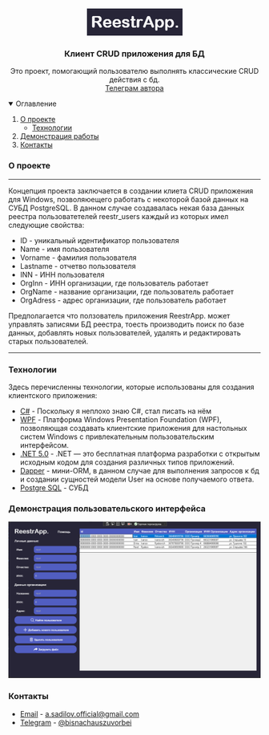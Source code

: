 <br />
<p align="center">
<img src="logo.PNG" alt="Logo" width="Auto" height="Auto">

  <h3 align="center">Клиент CRUD приложения для БД</h3>

  <p align="center">
    Это проект, помогающий пользователю выполнять классические CRUD действия с бд.
    <br />
    <a href="https://t.me/bisnachauszuvorbei">Телеграм автора</a>
  </p>
</p>

<details open="open">
  <summary>Оглавление</summary>
  <ol>
    <li>
      <a href="#О проекте">О проекте</a>
      <ul>
        <li><a href="#Технологии">Технологии</a></li>
      </ul>
    </li>
    <li><a href="#Демонстрация работы">Демонстрация работы</a></li>
    <li><a href="#Контакты">Контакты</a></li>
  </ol>
</details>

### О проекте

___
Концепция проекта заключается в создании клиета CRUD приложения для Windows, позволяюещего работать с некоторой базой данных на СУБД PostgreSQL. В данном случае создавалась некая база данных реестра пользоватетелей reestr_users
каждый из которых имел следующие  свойства:
- ID  - уникальный идентификатор пользователя
- Name  - имя пользователя
- Vorname  - фамилия пользователя	
- Lastname  - отчетво пользователя
- INN - ИНН пользователя
- OrgInn  - ИНН организации, где пользователь работает
- OrgName  - название организации, где пользователь работает
- OrgAdress  - адрес организации, где пользователь работает

Предполагается что ползователь приложения ReestrApp. может управлять записями БД реестра, тоесть производить поиск по базе данных, добавлять новых пользователей, удалять и редактировать старых пользователей.
___

### Технологии

Здесь перечисленны технологии, которые использованы для создания
клиентского приложения:

* [C#]() - Поскольку я неплохо знаю C#, стал писать на нём 
* [WPF]() - Платформа Windows Presentation Foundation (WPF), позволяющая создавать клиентские приложения для настольных систем Windows с привлекательным пользовательским интерфейсом.
* [.NET 5.0]() - .NET — это бесплатная платформа разработки с открытым исходным кодом для создания различных типов приложений.
* [Dapper]() - мини-ORM, в данном случае для выполнения запросов к бд и создании сущностей модели User на основе получаемого ответа.
* [Postgre SQL]() - СУБД



### Демонстрация пользовательского интерфейса

<p align="center">
<img src="UI.PNG" alt="Logo" width="Auto" height="Auto">


### Контакты

* [Email]() - [a.sadilov.official@gmail.com](mailto:a.sadilov.official@gmail.com)
* [Telegram]() - [@bisnachauszuvorbei](https://t.me/bisnachauszuvorbei)
